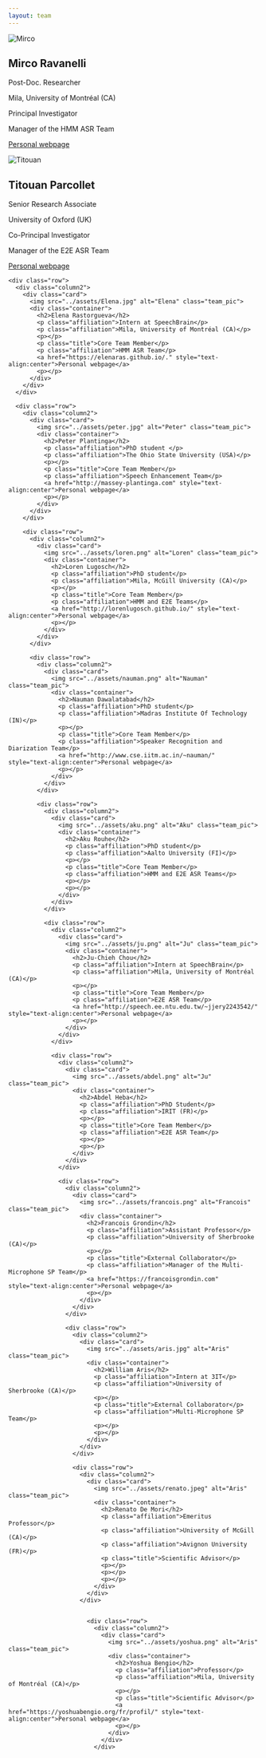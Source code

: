 ```yaml
---
layout: team
---
```




<div class="row">
  <div class="column2">
    <div class="card">
      <img src="../assets/mirco_ravanelli.jpg" alt="Mirco" class="team_pic">
      <div class="container">
        <h2>Mirco Ravanelli</h2>
        <p class="affiliation">Post-Doc. Researcher</p>
        <p class="affiliation">Mila, University of Montréal (CA)</p>
        <p></p>
        <p class="title">Principal Investigator</p>
        <p class="affiliation">Manager of the HMM ASR Team</p>
        <a href="https://sites.google.com/site/mircoravanelli/" style="text-align:center">Personal webpage</a>
        <p></p>
      </div>
    </div>
  </div>

  <div class="row">
    <div class="column2">
      <div class="card">
        <img src="../assets/titouan.jpg" alt="Titouan" class="team_pic">
        <div class="container">
          <h2>Titouan Parcollet</h2>
          <p class="affiliation">Senior Research Associate</p>
          <p class="affiliation">University of Oxford (UK)</p>
          <p></p>
          <p class="title">Co-Principal Investigator</p>
          <p class="affiliation">Manager of the E2E ASR Team</p>
          <a href="http://darnault-parcollet.fr/Parcollet/index.html" style="text-align:center">Personal webpage</a>
          <p></p>
        </div>
      </div>
    </div>

    <div class="row">
      <div class="column2">
        <div class="card">
          <img src="../assets/Elena.jpg" alt="Elena" class="team_pic">
          <div class="container">
            <h2>Elena Rastorgueva</h2>
            <p class="affiliation">Intern at SpeechBrain</p>
            <p class="affiliation">Mila, University of Montréal (CA)</p>
            <p></p>
            <p class="title">Core Team Member</p>
            <p class="affiliation">HMM ASR Team</p>
            <a href="https://elenaras.github.io/." style="text-align:center">Personal webpage</a>
            <p></p>
          </div>
        </div>
      </div>

      <div class="row">
        <div class="column2">
          <div class="card">
            <img src="../assets/peter.jpg" alt="Peter" class="team_pic">
            <div class="container">
              <h2>Peter Plantinga</h2>
              <p class="affiliation">PhD student </p>
              <p class="affiliation">The Ohio State University (USA)</p>
              <p></p>
              <p class="title">Core Team Member</p>
              <p class="affiliation">Speech Enhancement Team</p>
              <a href="http://massey-plantinga.com" style="text-align:center">Personal webpage</a>
              <p></p>
            </div>
          </div>
        </div>

        <div class="row">
          <div class="column2">
            <div class="card">
              <img src="../assets/loren.png" alt="Loren" class="team_pic">
              <div class="container">
                <h2>Loren Lugosch</h2>
                <p class="affiliation">PhD student</p>
                <p class="affiliation">Mila, McGill University (CA)</p>
                <p></p>
                <p class="title">Core Team Member</p>
                <p class="affiliation">HMM and E2E Teams</p>
                <a href="http://lorenlugosch.github.io/" style="text-align:center">Personal webpage</a>
                <p></p>
              </div>
            </div>
          </div>

          <div class="row">
            <div class="column2">
              <div class="card">
                <img src="../assets/nauman.png" alt="Nauman" class="team_pic">
                <div class="container">
                  <h2>Nauman Dawalatabad</h2>
                  <p class="affiliation">PhD student</p>
                  <p class="affiliation">Madras Institute Of Technology (IN)</p>
                  <p></p>
                  <p class="title">Core Team Member</p>
                  <p class="affiliation">Speaker Recognition and Diarization Team</p>
                  <a href="http://www.cse.iitm.ac.in/~nauman/" style="text-align:center">Personal webpage</a>
                  <p></p>
                </div>
              </div>
            </div>

            <div class="row">
              <div class="column2">
                <div class="card">
                  <img src="../assets/aku.png" alt="Aku" class="team_pic">
                  <div class="container">
                    <h2>Aku Rouhe</h2>
                    <p class="affiliation">PhD student</p>
                    <p class="affiliation">Aalto University (FI)</p>
                    <p></p>
                    <p class="title">Core Team Member</p>
                    <p class="affiliation">HMM and E2E ASR Teams</p>
                    <p></p>
                    <p></p>
                  </div>
                </div>
              </div>

              <div class="row">
                <div class="column2">
                  <div class="card">
                    <img src="../assets/ju.png" alt="Ju" class="team_pic">
                    <div class="container">
                      <h2>Ju-Chieh Chou</h2>
                      <p class="affiliation">Intern at SpeechBrain</p>
                      <p class="affiliation">Mila, University of Montréal (CA)</p>
                      <p></p>
                      <p class="title">Core Team Member</p>
                      <p class="affiliation">E2E ASR Team</p>
                      <a href="http://speech.ee.ntu.edu.tw/~jjery2243542/" style="text-align:center">Personal webpage</a>
                      <p></p>
                    </div>
                  </div>
                </div>

                <div class="row">
                  <div class="column2">
                    <div class="card">
                      <img src="../assets/abdel.png" alt="Ju" class="team_pic">
                      <div class="container">
                        <h2>Abdel Heba</h2>
                        <p class="affiliation">PhD Student</p>
                        <p class="affiliation">IRIT (FR)</p>
                        <p></p>
                        <p class="title">Core Team Member</p>
                        <p class="affiliation">E2E ASR Team</p>
                        <p></p>
                        <p></p>
                      </div>
                    </div>
                  </div>

                  <div class="row">
                    <div class="column2">
                      <div class="card">
                        <img src="../assets/francois.png" alt="Francois" class="team_pic">
                        <div class="container">
                          <h2>Francois Grondin</h2>
                          <p class="affiliation">Assistant Professor</p>
                          <p class="affiliation">University of Sherbrooke (CA)</p>
                          <p></p>
                          <p class="title">External Collaborator</p>
                          <p class="affiliation">Manager of the Multi-Microphone SP Team</p>
                          <a href="https://francoisgrondin.com" style="text-align:center">Personal webpage</a>
                          <p></p>
                        </div>
                      </div>
                    </div>

                    <div class="row">
                      <div class="column2">
                        <div class="card">
                          <img src="../assets/aris.jpg" alt="Aris" class="team_pic">
                          <div class="container">
                            <h2>William Aris</h2>
                            <p class="affiliation">Intern at 3IT</p>
                            <p class="affiliation">University of Sherbrooke (CA)</p>
                            <p></p>
                            <p class="title">External Collaborator</p>
                            <p class="affiliation">Multi-Microphone SP Team</p>
                            <p></p>
                            <p></p>
                          </div>
                        </div>
                      </div>

                      <div class="row">
                        <div class="column2">
                          <div class="card">
                            <img src="../assets/renato.jpeg" alt="Aris" class="team_pic">
                            <div class="container">
                              <h2>Renato De Mori</h2>
                              <p class="affiliation">Emeritus Professor</p>
                              <p class="affiliation">University of McGill (CA)</p>
                              <p class="affiliation">Avignon University (FR)</p>
                              <p class="title">Scientific Advisor</p>
                              <p></p>
                              <p></p>
                              <p></p>
                            </div>
                          </div>
                        </div>


                          <div class="row">
                            <div class="column2">
                              <div class="card">
                                <img src="../assets/yoshua.png" alt="Aris" class="team_pic">
                                <div class="container">
                                  <h2>Yoshua Bengio</h2>
                                  <p class="affiliation">Professor</p>
                                  <p class="affiliation">Mila, University of Montréal (CA)</p>
                                  <p></p>
                                  <p class="title">Scientific Advisor</p>
                                  <a href="https://yoshuabengio.org/fr/profil/" style="text-align:center">Personal webpage</a>
                                  <p></p>
                                </div>
                              </div>
                            </div>
